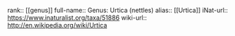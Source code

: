 

rank:: [[genus]]
full-name:: Genus: Urtica (nettles)
alias:: [[Urtica]]
iNat-url:: https://www.inaturalist.org/taxa/51886
wiki-url:: http://en.wikipedia.org/wiki/Urtica